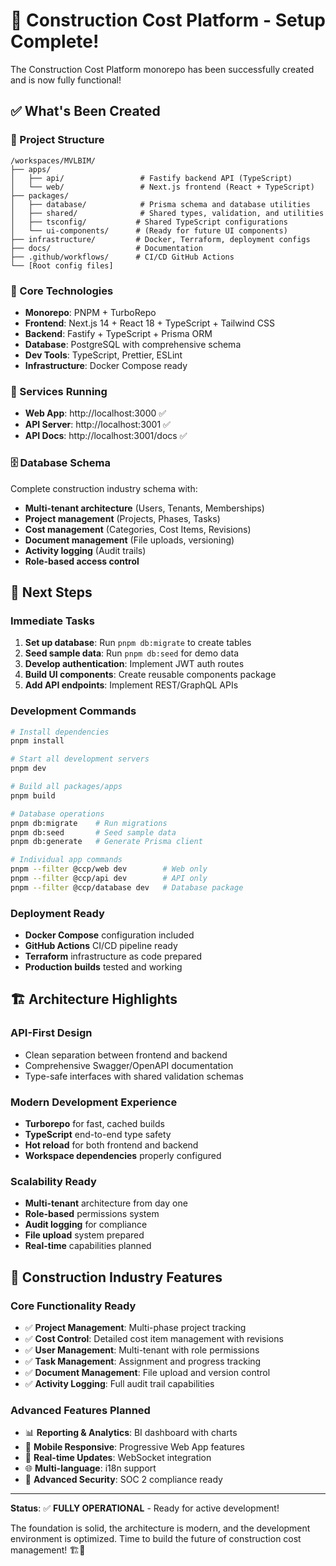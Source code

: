 # 🎉 Construction Cost Platform - Setup Complete!

The Construction Cost Platform monorepo has been successfully created and is now fully functional!

## ✅ What's Been Created

### 📁 Project Structure
```
/workspaces/MVLBIM/
├── apps/
│   ├── api/                 # Fastify backend API (TypeScript)
│   └── web/                 # Next.js frontend (React + TypeScript)
├── packages/
│   ├── database/            # Prisma schema and database utilities
│   ├── shared/              # Shared types, validation, and utilities
│   ├── tsconfig/           # Shared TypeScript configurations
│   └── ui-components/      # (Ready for future UI components)
├── infrastructure/         # Docker, Terraform, deployment configs
├── docs/                   # Documentation
├── .github/workflows/      # CI/CD GitHub Actions
└── [Root config files]
```

### 🔧 Core Technologies
- **Monorepo**: PNPM + TurboRepo
- **Frontend**: Next.js 14 + React 18 + TypeScript + Tailwind CSS
- **Backend**: Fastify + TypeScript + Prisma ORM
- **Database**: PostgreSQL with comprehensive schema
- **Dev Tools**: TypeScript, Prettier, ESLint
- **Infrastructure**: Docker Compose ready

### 🚀 Services Running
- **Web App**: http://localhost:3000 ✅
- **API Server**: http://localhost:3001 ✅
- **API Docs**: http://localhost:3001/docs ✅

### 🗄️ Database Schema
Complete construction industry schema with:
- **Multi-tenant architecture** (Users, Tenants, Memberships)
- **Project management** (Projects, Phases, Tasks)
- **Cost management** (Categories, Cost Items, Revisions)
- **Document management** (File uploads, versioning)
- **Activity logging** (Audit trails)
- **Role-based access control**

## 🎯 Next Steps

### Immediate Tasks
1. **Set up database**: Run `pnpm db:migrate` to create tables
2. **Seed sample data**: Run `pnpm db:seed` for demo data
3. **Develop authentication**: Implement JWT auth routes
4. **Build UI components**: Create reusable components package
5. **Add API endpoints**: Implement REST/GraphQL APIs

### Development Commands
```bash
# Install dependencies
pnpm install

# Start all development servers
pnpm dev

# Build all packages/apps
pnpm build

# Database operations
pnpm db:migrate    # Run migrations
pnpm db:seed       # Seed sample data
pnpm db:generate   # Generate Prisma client

# Individual app commands
pnpm --filter @ccp/web dev        # Web only
pnpm --filter @ccp/api dev        # API only
pnpm --filter @ccp/database dev   # Database package
```

### Deployment Ready
- **Docker Compose** configuration included
- **GitHub Actions** CI/CD pipeline ready
- **Terraform** infrastructure as code prepared
- **Production builds** tested and working

## 🏗️ Architecture Highlights

### API-First Design
- Clean separation between frontend and backend
- Comprehensive Swagger/OpenAPI documentation
- Type-safe interfaces with shared validation schemas

### Modern Development Experience
- **Turborepo** for fast, cached builds
- **TypeScript** end-to-end type safety
- **Hot reload** for both frontend and backend
- **Workspace dependencies** properly configured

### Scalability Ready
- **Multi-tenant** architecture from day one
- **Role-based** permissions system
- **Audit logging** for compliance
- **File upload** system prepared
- **Real-time** capabilities planned

## 🚧 Construction Industry Features

### Core Functionality Ready
- ✅ **Project Management**: Multi-phase project tracking
- ✅ **Cost Control**: Detailed cost item management with revisions
- ✅ **User Management**: Multi-tenant with role permissions
- ✅ **Task Management**: Assignment and progress tracking
- ✅ **Document Management**: File upload and version control
- ✅ **Activity Logging**: Full audit trail capabilities

### Advanced Features Planned
- 📊 **Reporting & Analytics**: BI dashboard with charts
- 📱 **Mobile Responsive**: Progressive Web App features
- 🔄 **Real-time Updates**: WebSocket integration
- 🌐 **Multi-language**: i18n support
- 🔐 **Advanced Security**: SOC 2 compliance ready

---

**Status**: ✅ **FULLY OPERATIONAL** - Ready for active development!

The foundation is solid, the architecture is modern, and the development environment is optimized. Time to build the future of construction cost management! 🏗️💪
